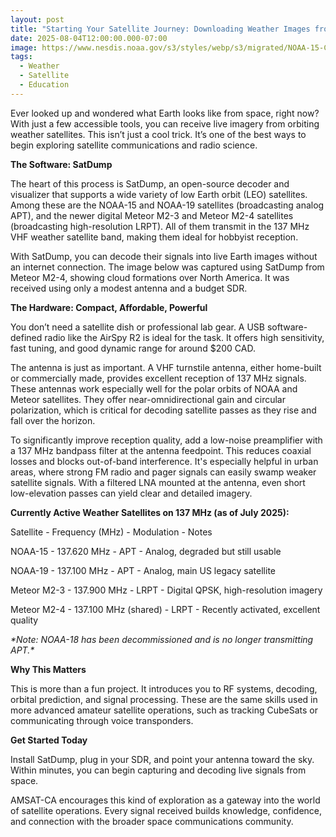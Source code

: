 ```yaml
---
layout: post
title: "Starting Your Satellite Journey: Downloading Weather Images from Space"
date: 2025-08-04T12:00:00.000-07:00
image: https://www.nesdis.noaa.gov/s3/styles/webp/s3/migrated/NOAA-15-Cane.JPG.webp
tags:
  - Weather
  - Satellite
  - Education
---
```

Ever looked up and wondered what Earth looks like from space, right now? With just a few accessible tools, you can receive live imagery from orbiting weather satellites. This isn’t just a cool trick. It’s one of the best ways to begin exploring satellite communications and radio science.

**The Software: SatDump**

The heart of this process is SatDump, an open-source decoder and visualizer that supports a wide variety of low Earth orbit (LEO) satellites. Among these are the NOAA-15 and NOAA-19 satellites (broadcasting analog APT), and the newer digital Meteor M2-3 and Meteor M2-4 satellites (broadcasting high-resolution LRPT). All of them transmit in the 137 MHz VHF weather satellite band, making them ideal for hobbyist reception.

With SatDump, you can decode their signals into live Earth images without an internet connection. The image below was captured using SatDump from Meteor M2-4, showing cloud formations over North America. It was received using only a modest antenna and a budget SDR.

**The Hardware: Compact, Affordable, Powerful**

You don’t need a satellite dish or professional lab gear. A USB software-defined radio like the AirSpy R2 is ideal for the task. It offers high sensitivity, fast tuning, and good dynamic range for around $200 CAD.

The antenna is just as important. A VHF turnstile antenna, either home-built or commercially made, provides excellent reception of 137 MHz signals. These antennas work especially well for the polar orbits of NOAA and Meteor satellites. They offer near-omnidirectional gain and circular polarization, which is critical for decoding satellite passes as they rise and fall over the horizon.

To significantly improve reception quality, add a low-noise preamplifier with a 137 MHz bandpass filter at the antenna feedpoint. This reduces coaxial losses and blocks out-of-band interference. It's especially helpful in urban areas, where strong FM radio and pager signals can easily swamp weaker satellite signals. With a filtered LNA mounted at the antenna, even short low-elevation passes can yield clear and detailed imagery.

**Currently Active Weather Satellites on 137 MHz (as of July 2025):**

Satellite - Frequency (MHz) - Modulation - Notes

NOAA-15 - 137.620 MHz - APT - Analog, degraded but still usable

NOAA-19 - 137.100 MHz - APT - Analog, main US legacy satellite

Meteor M2-3 - 137.900 MHz - LRPT - Digital QPSK, high-resolution imagery

Meteor M2-4 - 137.100 MHz (shared) - LRPT - Recently activated, excellent quality

*\*Note: NOAA-18 has been decommissioned and is no longer transmitting APT.\**

**Why This Matters**

This is more than a fun project. It introduces you to RF systems, decoding, orbital prediction, and signal processing. These are the same skills used in more advanced amateur satellite operations, such as tracking CubeSats or communicating through voice transponders.

**Get Started Today**

Install SatDump, plug in your SDR, and point your antenna toward the sky. Within minutes, you can begin capturing and decoding live signals from space.

AMSAT-CA encourages this kind of exploration as a gateway into the world of satellite operations. Every signal received builds knowledge, confidence, and connection with the broader space communications community.
